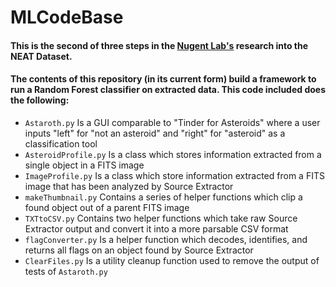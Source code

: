 # MLCodeBase

#### This is the second of three steps in the [Nugent Lab's](https://github.com/nugent-lab) research into the NEAT Dataset.
#### The contents of this repository (in its current form) build a framework to run a Random Forest classifier on extracted data. This code included does the following:
 
* ```Astaroth.py``` Is a GUI comparable to "Tinder for Asteroids" where a user inputs "left" for "not an asteroid" and "right" for "asteroid" as a classification tool
* ```AsteroidProfile.py``` Is a class which stores information extracted from a single object in a FITS image
* ```ImageProfile.py``` Is a class which store information extracted from a FITS image that has been analyzed by Source Extractor
* ```makeThumbnail.py``` Contains a series of helper functions which clip a found object out of a parent FITS image
* ```TXTtoCSV.py``` Contains two helper functions which take raw Source Extractor output and convert it into a more parsable CSV format
* ```flagConverter.py``` Is a helper function which decodes, identifies, and returns all flags on an object found by Source Extractor
* ```ClearFiles.py``` Is a utility cleanup function used to remove the output of tests of ```Astaroth.py```
